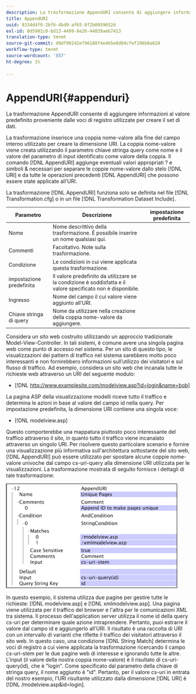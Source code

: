 ```yaml
---
description: La trasformazione AppendURI consente di aggiungere informazioni al valore predefinito proveniente dalle voci di registro utilizzate per creare il set di dati.
title: AppendURI
uuid: 8334d4f9-2bf6-4bd0-af65-8f2b0959652d
exl-id: 0d5901c0-bd13-4499-8e26-44839aeb7413
translation-type: tm+mt
source-git-commit: d9df90242ef96188f4e4b5e6d04cfef196b0a628
workflow-type: tm+mt
source-wordcount: '557'
ht-degree: 1%

---
```


# AppendURI{#appenduri}

La trasformazione AppendURI consente di aggiungere informazioni al valore predefinito proveniente dalle voci di registro utilizzate per creare il set di dati.

La trasformazione inserisce una coppia nome-valore alla fine del campo interno utilizzato per creare la dimensione URI. La coppia nome-valore viene creata utilizzando il parametro chiave stringa query come nome e il valore del parametro di input identificato come valore della coppia. Il comando [!DNL AppendURI] aggiunge eventuali valori appropriati ? e simboli &amp; necessari per separare le coppie nome-valore dallo stelo [!DNL URI] e da tutte le operazioni precedenti [!DNL AppendURI] che possono essere state applicate all’URI.

La trasformazione [!DNL AppendURI] funziona solo se definita nel file [!DNL Transformation.cfg] o in un file [!DNL Transformation Dataset Include].

| Parametro | Descrizione | impostazione predefinita |
|---|---|---|
| Nome | Nome descrittivo della trasformazione. È possibile inserire un nome qualsiasi qui. |  |
| Commenti | Facoltativo. Note sulla trasformazione. |  |
| Condizione | Le condizioni in cui viene applicata questa trasformazione. |  |
| impostazione predefinita | Il valore predefinito da utilizzare se la condizione è soddisfatta e il valore specificato non è disponibile. |  |
| Ingresso | Nome del campo il cui valore viene aggiunto all’URI. |  |
| Chiave stringa di query | Nome da utilizzare nella creazione della coppia nome-valore da aggiungere. |  |

Considera un sito web costruito utilizzando un approccio tradizionale Model-View-Controller. In tali sistemi, è comune avere una singola pagina web come punto di accesso nel sistema. Per un sito di questo tipo, le visualizzazioni dei pattern di traffico nel sistema sarebbero molto poco interessanti e non fornirebbero informazioni sull’utilizzo dei visitatori e sul flusso di traffico. Ad esempio, considera un sito web che incanala tutte le richieste web attraverso un URI del seguente modulo:

* [!DNL http://www.examplesite.com/modelview.asp?id=login&name=bob]

La pagina ASP della visualizzazione modelli riceve tutto il traffico e determina le azioni in base al valore del campo id nella query. Per impostazione predefinita, la dimensione URI contiene una singola voce:

* [!DNL modelview.asp]

Questo comporterebbe una mappatura piuttosto poco interessante del traffico attraverso il sito, in quanto tutto il traffico viene incanalato attraverso un singolo URI. Per risolvere questo particolare scenario e fornire una visualizzazione più informativa sull&#39;architettura sottostante del sito web, [!DNL AppendURI] può essere utilizzato per spostare alcune coppie nome-valore univoche dal campo cs-uri-query alla dimensione URI utilizzata per le visualizzazioni. La trasformazione mostrata di seguito fornisce i dettagli di tale trasformazione:

![](assets/cfg_TransformationType_AppendURI.png)

In questo esempio, il sistema utilizza due pagine per gestire tutte le richieste: [!DNL modelview.asp] e [!DNL xmlmodelview.asp]. Una pagina viene utilizzata per il traffico del browser e l&#39;altra per le comunicazioni XML tra sistema. Il processo dell&#39;application server utilizza il nome id della query cs-uri per determinare quale azione intraprendere. Pertanto, puoi estrarre il valore dal campo id e aggiungerlo all’URI. Il risultato è una raccolta di URI con un intervallo di varianti che riflette il traffico dei visitatori attraverso il sito web. In questo caso, una condizione [!DNL String Match] determina le voci di registro a cui viene applicata la trasformazione ricercando il campo cs-uri-stem per le due pagine web di interesse e ignorando tutte le altre. L&#39;input (il valore della nostra coppia nome-valore) è il risultato di cs-uri-query(id), che è &quot;login&quot;. Come specificato dal parametro della chiave di stringa query, il nome aggiunto è &quot;id&quot;. Pertanto, per il valore cs-uri in entrata del nostro esempio, l’URI risultante utilizzato dalla dimensione [!DNL URI] è [!DNL /modelview.asp&id=login].
